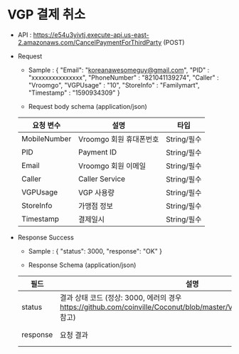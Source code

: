 # VGP 결제 취소

- API : https://e54u3yivtj.execute-api.us-east-2.amazonaws.com/CancelPaymentForThirdParty (POST)


- Request

  * Sample : 
{
    "Email": "koreanawesomeguy@gmail.com",
    "PID" : "xxxxxxxxxxxxxxx",
    "PhoneNumber" : "821041139274",
    "Caller" : "Vroomgo",
    "VGPUsage" : "10",
    "StoreInfo" : "Familymart",
    "Timestamp" : "1590934309"
}
  
  * Request body schema (application/json)
  
  요청 변수 | 설명 | 타입
  ------------ | ------------- | -------------
  MobileNumber | Vroomgo 회원 휴대폰번호 | String/필수
  PID | Payment ID | String/필수
  Email | Vroomgo 회원 이메일 | String/필수
  Caller | Caller Service | String/필수
  VGPUsage | VGP 사용량 | String/필수
  StoreInfo | 가맹점 정보 | String/필수
  Timestamp | 결제일시  | String/필수
    
- Response Success

  * Sample : 
  {
      "status": 3000,
      "response": "OK"
  }
  
  * Response Schema (application/json)

  필드 | 설명 | 타입
  ------------ | ------------- | -------------
  status | 결과 상태 코드 (정상: 3000, 에러의 경우 https://github.com/coinville/Coconut/blob/master/Vroomgo/Error%20Code.md 참고) | String/필수
  response | 요청 결과 | String/필수
 
